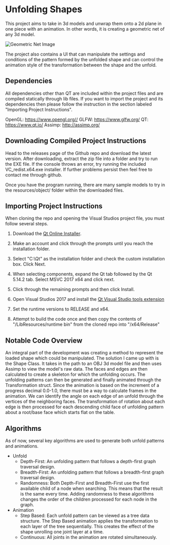 # Unfolding Shapes

This project aims to take in 3d models and unwrap them onto a 2d plane in one piece with an animation. In other words, it is creating a geometric net of any 3d model. 

![Geometric Net Image](https://www.onlinemathlearning.com/image-files/nets-of-solids.png)

The project also contains a UI that can manipulate the settings and conditions of the pattern formed by the unfolded shape and can control the animation style of the transformation between the shape and the unfold.

## Dependencies

All dependencies other than QT are included within the project files and are compiled statically through lib files. If you want to import the project and its dependencies then please follow the instruction in the section labeled "Importing Project Instructions".

OpenGL: https://www.opengl.org//
GLFW: https://www.glfw.org/
QT: https://www.qt.io/
Assimp: http://assimp.org/

## Downloading Compiled Project Instructions

Head to the releases page of the Github repo and download the latest version. After downloading, extract the zip file into a folder and try to run the EXE file. If the console throws an error, try running the included VC_redist.x64.exe installer. If further problems persist then feel free to contact me through github.

Once you have the program running, there are many sample models to try in the resources/object/ folder within the downloaded files.

## Importing Project Instructions

When cloning the repo and opening the Visual Studios project file, you must follow several steps.

1. Download the [Qt Online Installer](https://www.qt.io/download-qt-installer). 

2. Make an account and click through the prompts until you reach the installation folder.

3. Select "C:\Qt" as the installation folder and check the custom installation box. Click Next.

4. When selecting components, expand the Qt tab followed by the Qt 5.14.2 tab. Select MSVC 2017 x64 and click next.

5. Click through the remaining prompts and then click Install.

6. Open Visual Studios 2017 and install the [Qt Visual Studio tools extension](https://doc.qt.io/qtvstools/qtvstools-getting-started.html#:~:text=one%20Qt%20version.-,Installing%20Qt%20VS%20Tools,or%20update%20Qt%20VS%20Tools.)

7. Set the runtime versions to RELEASE and x64.

8. Attempt to build the code once and then copy the contents of "/LibResources/runtime bin" from the cloned repo into "/x64/Release"

## Notable Code Overview

An integral part of the development was creating a method to represent the loaded shape which could be manipulated. The solution I came up with is the Shape Class. It takes in the path to an OBJ 3d model file and then uses Assimp to view the model's raw data. The faces and edges are then calculated to create a skeleton for which the unfolding occurs. The unfolding patterns can then be generated and finally animated through the Transformation struct. Since the animation is based on the increment of a progress decimal 0.0-1.0, there must be a way to calculate frames in the animation. We can identify the angle on each edge of an unfold through the vertices of the neighboring faces. The transformation of rotation about each edge is then processed for each descending child face of unfolding pattern about a root/base face which starts flat on the table.

## Algorithms

As of now, several key algorithms are used to generate both unfold patterns and animations.

* Unfold
	* Depth-First: An unfolding pattern that follows a depth-first graph traversal design.
	* Breadth-First: An unfolding pattern that follows a breadth-first graph traversal design.
	* Randomness: Both Depth-First and Breadth-First use the first available child of a node when searching. This means that the result is the same every time. Adding randomness to these algorithms changes the order of the children processed for each node in the graph.
* Animation
	* Step Based: Each unfold pattern can be viewed as a tree data structure. The Step Based animation applies the transformation to each layer of the tree sequentially. This creates the effect of the shape unrolling one joint layer at a time.
	* Continuous: All joints in the animation are rotated simultaneously.